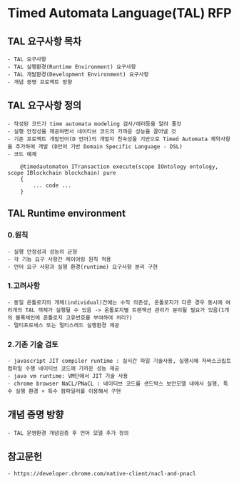 # Timed Automata Language(TAL) RFP

## TAL 요구사항 목차
    - TAL 요구사항
    - TAL 실행환경(Runtime Environment) 요구사항
    - TAL 개발환경(Development Environment) 요구사항
    - 개념 증명 프로젝트 방향

## TAL 요구사항 정의
    - 작성된 코드가 time automata modeling 검사/에러등을 알려 줄것
    - 실행 안정성을 제공하면서 네이티브 코드의 가까운 성능을 끌어낼 것  
    - 기존 프로젝트 개발언어(D 언어)의 개발자 친숙성을 기반으로 Timed Automata 제약사항을 추가하여 개발 (D언어 기반 Domain Specific Language - DSL)
    - 코드 예제
```
    @timedautomaton ITransaction execute(scope IOntology ontology, scope IBlockchain blockchain) pure
    {
        ... code ...
    }
```

## TAL Runtime environment

### 0.원칙
    - 실행 안정성과 성능의 균형
    - 각 기능 요구 사항간 레이어링 원칙 적용
    - 언어 요구 사항과 실행 환경(runtime) 요구사항 분리 구현

### 1.고려사항
    - 동일 온톨로지의 개체(individual)간에는 수직 의존성, 온톨로지가 다른 경우 동시에 여러개의 TAL 객체가 실행될 수 있음 -> 온톨로지별 트랜잭션 관리가 분리될 필요가 있음(1개의 블록체인에 온톨로지 고유번호를 부여하여 처리?)
    - 멀티프로세스 또는 멀티스레드 실행환경 제공

### 2.기존 기술 검토
    - javascript JIT compiler runtime : 실시간 파일 기술사용, 실행시에 자바스크립트 컴파일 수행 네이티브 코드에 가까운 성능 제공
    - java vm runtime: VM단에서 JIT 기술 사용
    - chrome browser NaCL/PNaCL : 네이티브 코드를 샌드박스 보안모델 내에서 실행, 특수 실행 환경 + 특수 컴파일러를 이용해서 구현

## 개념 증명 방향
    - TAL 운영환경 개념검증 후 언어 모델 추가 정의

## 참고문헌
    - https://developer.chrome.com/native-client/nacl-and-pnacl

